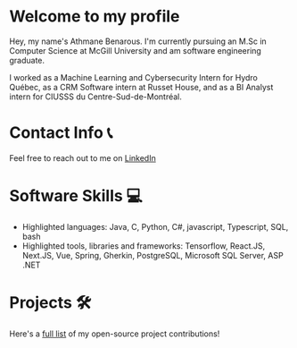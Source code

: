 # Welcome to my profile

Hey, my name's Athmane Benarous. I'm currently pursuing an M.Sc in Computer Science at McGill University and am software engineering graduate.

I worked as a Machine Learning and Cybersecurity Intern for Hydro Québec, as a CRM Software intern at Russet House, and as a BI Analyst intern for CIUSSS du Centre-Sud-de-Montréal.

# Contact Info 📞
Feel free to reach out to me on [LinkedIn](https://www.linkedin.com/in/athmane-benarous/)

# Software Skills 💻

 - Highlighted languages: Java, C, Python, C#, javascript, Typescript, SQL, bash
 - Highlighted tools, libraries and frameworks: Tensorflow, React.JS, Next.JS, Vue, Spring, Gherkin, PostgreSQL, Microsoft SQL Server, ASP .NET


# Projects 🛠

Here's a [full list](https://github.com/Otm02/Otm02/blob/main/Projects.md) of my open-source project contributions!
